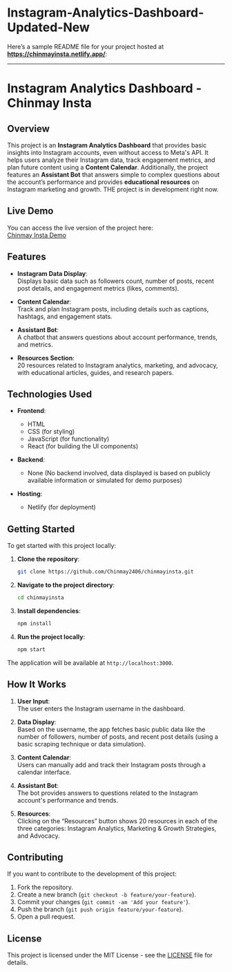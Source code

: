 # Instagram-Analytics-Dashboard-Updated-New

Here’s a sample README file for your project hosted at **https://chinmayinsta.netlify.app/**:

---

# **Instagram Analytics Dashboard - Chinmay Insta**

## **Overview**
This project is an **Instagram Analytics Dashboard** that provides basic insights into Instagram accounts, even without access to Meta's API. It helps users analyze their Instagram data, track engagement metrics, and plan future content using a **Content Calendar**. Additionally, the project features an **Assistant Bot** that answers simple to complex questions about the account’s performance and provides **educational resources** on Instagram marketing and growth.
THE project is in development right now.

## **Live Demo**
You can access the live version of the project here:  
[Chinmay Insta Demo](https://chinmayinsta.netlify.app/)

## **Features**
- **Instagram Data Display**:  
  Displays basic data such as followers count, number of posts, recent post details, and engagement metrics (likes, comments).
  
- **Content Calendar**:  
  Track and plan Instagram posts, including details such as captions, hashtags, and engagement stats.
  
- **Assistant Bot**:  
  A chatbot that answers questions about account performance, trends, and metrics.
  
- **Resources Section**:  
  20 resources related to Instagram analytics, marketing, and advocacy, with educational articles, guides, and research papers.

## **Technologies Used**
- **Frontend**:  
  - HTML
  - CSS (for styling)
  - JavaScript (for functionality)
  - React (for building the UI components)
  
- **Backend**:  
  - None (No backend involved, data displayed is based on publicly available information or simulated for demo purposes)
  
- **Hosting**:  
  - Netlify (for deployment)

## **Getting Started**
To get started with this project locally:

1. **Clone the repository**:
   ```bash
   git clone https://github.com/Chinmay2406/chinmayinsta.git
   ```

2. **Navigate to the project directory**:
   ```bash
   cd chinmayinsta
   ```

3. **Install dependencies**:
   ```bash
   npm install
   ```

4. **Run the project locally**:
   ```bash
   npm start
   ```

The application will be available at `http://localhost:3000`.

## **How It Works**
1. **User Input**:  
   The user enters the Instagram username in the dashboard.
   
2. **Data Display**:  
   Based on the username, the app fetches basic public data like the number of followers, number of posts, and recent post details (using a basic scraping technique or data simulation).

3. **Content Calendar**:  
   Users can manually add and track their Instagram posts through a calendar interface.

4. **Assistant Bot**:  
   The bot provides answers to questions related to the Instagram account's performance and trends.

5. **Resources**:  
   Clicking on the “Resources” button shows 20 resources in each of the three categories: Instagram Analytics, Marketing & Growth Strategies, and Advocacy.

## **Contributing**
If you want to contribute to the development of this project:
1. Fork the repository.
2. Create a new branch (`git checkout -b feature/your-feature`).
3. Commit your changes (`git commit -am 'Add your feature'`).
4. Push the branch (`git push origin feature/your-feature`).
5. Open a pull request.

## **License**
This project is licensed under the MIT License - see the [LICENSE](LICENSE) file for details.


